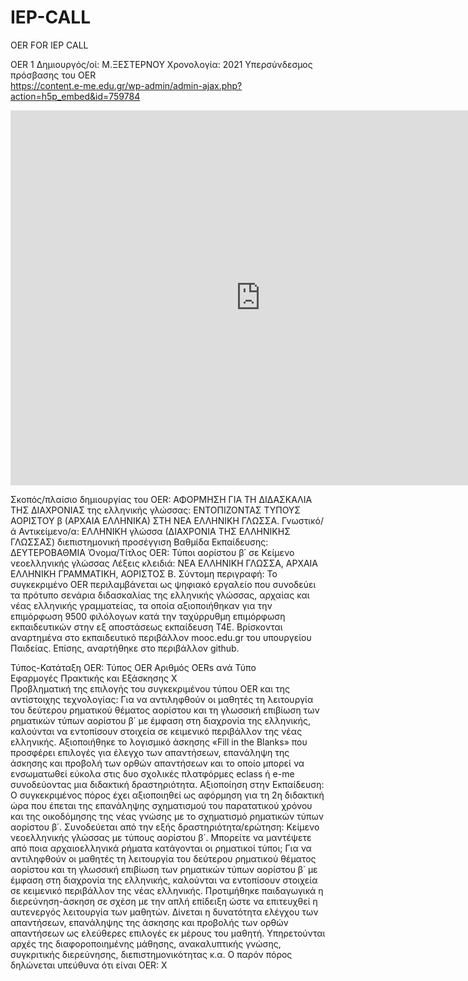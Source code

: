 # IEP-CALL
OER FOR IEP CALL


OER 1
 Δημιουργός/οί: Μ.ΞΕΣΤΕΡΝΟΥ
Χρονολογία: 2021
Υπερσύνδεσμος πρόσβασης του OER  
https://content.e-me.edu.gr/wp-admin/admin-ajax.php?action=h5p_embed&id=759784 

<iframe src="https://content.e-me.edu.gr/wp-admin/admin-ajax.php?action=h5p_embed&id=759784" width="800" height="600" frameborder="0" allowfullscreen="allowfullscreen"></iframe><script src="https://content.e-me.edu.gr/wp-content/plugins/h5p/h5p-php-library/js/h5p-resizer.js" charset="UTF-8"></script>


Σκοπός/πλαίσιο δημιουργίας του OER:  ΑΦΟΡΜΗΣΗ ΓΙΑ ΤΗ ΔΙΔΑΣΚΑΛΙΑ ΤΗΣ ΔΙΑΧΡΟΝΙΑΣ της ελληνικής γλώσσας: ΕΝΤΟΠΙΖΟΝΤΑΣ ΤΥΠΟΥΣ ΑΟΡΙΣΤΟΥ  β (ΑΡΧΑΙΑ ΕΛΛΗΝΙΚΑ) ΣΤΗ ΝΕΑ ΕΛΛΗΝΙΚΗ ΓΛΩΣΣΑ. 
Γνωστικό/ά Αντικείμενο/α: ΕΛΛΗΝΙΚΗ γλώσσα (ΔΙΑΧΡΟΝΙΑ ΤΗΣ ΕΛΛΗΝΙΚΗΣ ΓΛΩΣΣΑΣ) διεπιστημονική προσέγγιση
Βαθμίδα Εκπαίδευσης: ΔΕΥΤΕΡΟΒΑΘΜΙΑ
Όνομα/Τίτλος OER: Τύποι αορίστου β΄ σε Κείμενο νεοελληνικής γλώσσας 
Λέξεις κλειδιά:  ΝΕΑ ΕΛΛΗΝΙΚΗ ΓΛΩΣΣΑ, ΑΡΧΑΙΑ ΕΛΛΗΝΙΚΗ ΓΡΑΜΜΑΤΙΚΗ, ΑΟΡΙΣΤΟΣ Β.
Σύντομη περιγραφή: 
Το συγκεκριμένο OER περιλαμβάνεται ως ψηφιακό εργαλείο που συνοδεύει τα πρότυπο σενάρια διδασκαλίας της ελληνικής γλώσσας, αρχαίας και νέας ελληνικής γραμματείας, τα οποία αξιοποιήθηκαν για την επιμόρφωση 9500 φιλόλογων κατά την ταχύρρυθμη επιμόρφωση εκπαιδευτικών στην εξ αποστάσεως εκπαίδευση Τ4Ε. Βρίσκονται αναρτημένα στο εκπαιδευτικό περιβάλλον mooc.edu.gr του υπουργείου Παιδείας. Επίσης, αναρτήθηκε στο περιβάλλον github.

Τύπος-Κατάταξη OER: Τύπος OER 	 Αριθμός OERs ανά Τύπο 	 
 Εφαρμογές Πρακτικής και Εξάσκησης    Χ	 
Προβληματική της επιλογής του συγκεκριμένου τύπου OER και της αντίστοιχης τεχνολογίας:
Για να αντιληφθούν οι μαθητές τη λειτουργία του δεύτερου ρηματικού θέματος αορίστου και τη γλωσσική επιβίωση των ρηματικών τύπων αορίστου β΄ με έμφαση στη διαχρονία της ελληνικής, καλούνται να εντοπίσουν στοιχεία σε κειμενικό περιβάλλον της νέας ελληνικής.  Αξιοποιήθηκε το λογισμικό άσκησης «Fill in the Blanks» που προσφέρει επιλογές για έλεγχο των απαντήσεων, επανάληψη της άσκησης και προβολή των ορθών απαντήσεων και το οποίο μπορεί να ενσωματωθεί εύκολα στις δυο σχολικές πλατφόρμες eclass ή e-me συνοδεύοντας μια διδακτική δραστηριότητα.
Αξιοποίηση στην Εκπαίδευση:
Ο συγκεκριμένος πόρος έχει αξιοποιηθεί ως αφόρμηση για τη 2η διδακτική ώρα που έπεται της επανάληψης σχηματισμού του παρατατικού χρόνου και της οικοδόμησης της νέας γνώσης με το σχηματισμό ρηματικών τύπων αορίστου β΄. Συνοδεύεται από την εξής δραστηριότητα/ερώτηση: Κείμενο νεοελληνικής γλώσσας με τύπους αορίστου β΄. Μπορείτε να μαντέψετε από ποια αρχαιοελληνικά ρήματα κατάγονται οι ρηματικοί τύποι;
Για να αντιληφθούν οι μαθητές τη λειτουργία του δεύτερου ρηματικού θέματος αορίστου και τη γλωσσική επιβίωση των ρηματικών τύπων αορίστου β΄ με έμφαση στη διαχρονία της ελληνικής, καλούνται να εντοπίσουν στοιχεία σε κειμενικό περιβάλλον της νέας ελληνικής. Προτιμήθηκε παιδαγωγικά η διερεύνηση-άσκηση  σε σχέση με την απλή επίδειξη ώστε να επιτευχθεί η αυτενεργός λειτουργία των μαθητών. Δίνεται η δυνατότητα ελέγχου των απαντήσεων, επανάληψης της άσκησης και προβολής των ορθών απαντήσεων ως ελεύθερες επιλογές εκ μέρους του μαθητή.
Υπηρετούνται αρχές της διαφοροποιημένης μάθησης,  ανακαλυπτικής γνώσης, συγκριτικής διερεύνησης, διεπιστημονικότητας  κ.α.
Ο παρόν πόρος δηλώνεται υπεύθυνα ότι είναι OER: Χ




